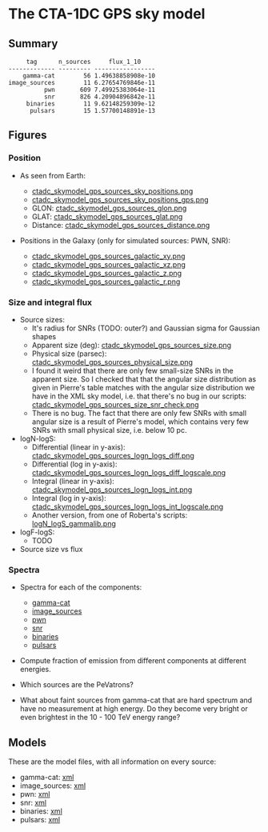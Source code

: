 # The CTA-1DC GPS sky model

## Summary

```
     tag      n_sources     flux_1_10    
------------- --------- -----------------
    gamma-cat        56 1.49638858908e-10
image_sources        11 6.27654769846e-11
          pwn       609 7.49925383064e-11
          snr       826 4.20904896842e-11
     binaries        11 9.62148259309e-12
      pulsars        15 1.57700148891e-13
```

## Figures

### Position

* As seen from Earth:
  * [ctadc_skymodel_gps_sources_sky_positions.png](ctadc_skymodel_gps_sources_sky_positions.png)
  * [ctadc_skymodel_gps_sources_sky_positions_gps.png](ctadc_skymodel_gps_sources_sky_positions_gps.png)
  * GLON: [ctadc_skymodel_gps_sources_glon.png](ctadc_skymodel_gps_sources_glon.png)
  * GLAT: [ctadc_skymodel_gps_sources_glat.png](ctadc_skymodel_gps_sources_glat.png)
  * Distance: [ctadc_skymodel_gps_sources_distance.png](ctadc_skymodel_gps_sources_distance.png)

* Positions in the Galaxy (only for simulated sources: PWN, SNR):
  * [ctadc_skymodel_gps_sources_galactic_xy.png](ctadc_skymodel_gps_sources_galactic_xy.png)
  * [ctadc_skymodel_gps_sources_galactic_xz.png](ctadc_skymodel_gps_sources_galactic_xz.png)
  * [ctadc_skymodel_gps_sources_galactic_z.png](ctadc_skymodel_gps_sources_galactic_z.png)
  * [ctadc_skymodel_gps_sources_galactic_r.png](ctadc_skymodel_gps_sources_galactic_r.png)

### Size and integral flux

* Source sizes:
  * It's radius for SNRs (TODO: outer?) and Gaussian sigma for Gaussian shapes
  * Apparent size (deg): [ctadc_skymodel_gps_sources_size.png](ctadc_skymodel_gps_sources_size.png)
  * Physical size (parsec): [ctadc_skymodel_gps_sources_physical_size.png](ctadc_skymodel_gps_sources_physical_size.png)
  * I found it weird that there are only few small-size SNRs in the apparent size.
    So I checked that that the angular size distribution as given in Pierre's table
    matches with the angular size distribution we have in the XML sky model,
    i.e. that there's no bug in our scripts:
    [ctadc_skymodel_gps_sources_size_snr_check.png](ctadc_skymodel_gps_sources_size_snr_check.png)
  * There is no bug. The fact that there are only few SNRs with small angular size is a result
    of Pierre's model, which contains very few SNRs with small physical size, i.e. below 10 pc.
* logN-logS:
  * Differential (linear in y-axis): [ctadc_skymodel_gps_sources_logn_logs_diff.png](ctadc_skymodel_gps_sources_logn_logs_diff.png)
  * Differential (log in y-axis): [ctadc_skymodel_gps_sources_logn_logs_diff_logscale.png](ctadc_skymodel_gps_sources_logn_logs_diff_logscale.png)
  * Integral (linear in y-axis): [ctadc_skymodel_gps_sources_logn_logs_int.png](ctadc_skymodel_gps_sources_logn_logs_int.png)
  * Integral (log in y-axis): [ctadc_skymodel_gps_sources_logn_logs_int_logscale.png](ctadc_skymodel_gps_sources_logn_logs_int_logscale.png)
  * Another version, from one of Roberta's scripts: [logN_logS_gammalib.png](logN_logS_gammalib.png)
* logF-logS:
  * TODO
* Source size vs flux

### Spectra

* Spectra for each of the components:
  * [gamma-cat](ctadc_skymodel_gps_sources_spectra_gamma-cat.png)
  * [image_sources](ctadc_skymodel_gps_sources_spectra_image_sources.png)
  * [pwn](ctadc_skymodel_gps_sources_spectra_pwn.png)
  * [snr](ctadc_skymodel_gps_sources_spectra_snr.png)
  * [binaries](ctadc_skymodel_gps_sources_spectra_binaries.png)
  * [pulsars](ctadc_skymodel_gps_sources_spectra_pulsars.png)

* Compute fraction of emission from different components at different energies.
* Which sources are the PeVatrons?
* What about faint sources from gamma-cat that are hard spectrum and have no measurement at high energy.
  Do they become very bright or even brightest in the 10 - 100 TeV energy range?

## Models

These are the model files, with all information on every source:

* gamma-cat: [xml](../sky_model/gamma-cat/ctadc_skymodel_gps_sources_gamma-cat2.xml)
* image_sources: [xml](../sky_model/image_sources/ctadc_skymodel_gps_sources_images.xml)
* pwn: [xml](../sky_model/pwn/ctadc_skymodel_gps_sources_pwn.xml)
* snr: [xml](../sky_model/snrs/ctadc_skymodel_gps_sources_snr_2.xml)
* binaries: [xml](../sky_model/binaries/ctadc_skymodel_gps_sources_binaries.xml)
* pulsars: [xml](../sky_model/pulsars/ctadc_skymodel_gps_sources_pulsars.xml)
